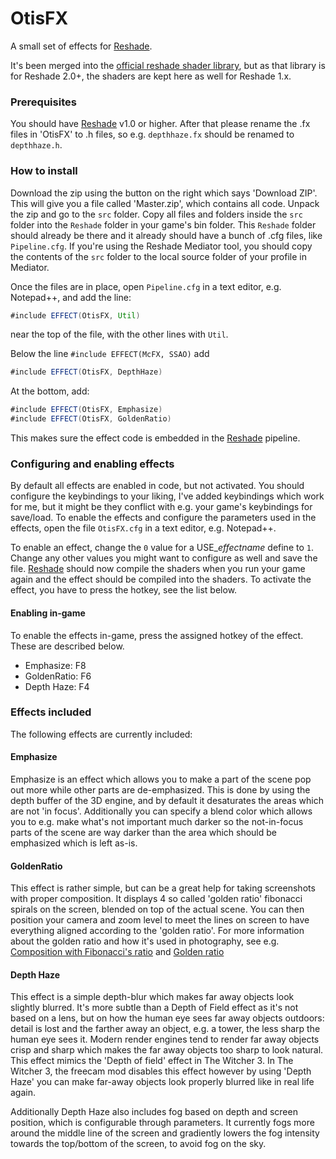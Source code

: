 # OtisFX
A small set of effects for [Reshade](http://reshade.me). 

It's been merged into the [official reshade shader library](https://github.com/crosire/reshade-shaders), but as that library
is for Reshade 2.0+, the shaders are kept here as well for Reshade 1.x. 

### Prerequisites
You should have [Reshade](http://reshade.me) v1.0 or higher.
After that please rename the .fx files in 'OtisFX' to .h files, so e.g. `depthhaze.fx` should be renamed to `depthhaze.h`.

### How to install
Download the zip using the button on the right which says 'Download ZIP'. This will give you a file called 'Master.zip', which contains all code. Unpack the zip and go to the `src` folder. Copy all files and folders inside the `src` folder into the `Reshade` folder in your game's bin folder. This `Reshade` folder should already be there and it already should have a bunch of .cfg files, like `Pipeline.cfg`. If you're using the Reshade Mediator tool, you should copy the contents of the `src` folder to the local source folder of your profile in Mediator. 

Once the files are in place, open `Pipeline.cfg` in a text editor, e.g. Notepad++, and add the line:
``` java
#include EFFECT(OtisFX, Util)
```

near the top of the file, with the other lines with `Util`. 

Below the line `#include EFFECT(McFX, SSAO)` add
``` java
#include EFFECT(OtisFX, DepthHaze)
```

At the bottom, add:
``` java
#include EFFECT(OtisFX, Emphasize)
#include EFFECT(OtisFX, GoldenRatio)
```

This makes sure the effect code is embedded in the [Reshade](http://reshade.me) pipeline.

### Configuring and enabling effects
By default all effects are enabled in code, but not activated. You should configure the keybindings to your liking, I've added keybindings which work for me, but it might be they conflict with e.g. your game's keybindings for save/load. To enable the effects and configure the parameters used in the effects, open the file `OtisFX.cfg` in a text editor, e.g. Notepad++. 

To enable an effect, change the `0` value for a USE_*effectname* define to `1`. Change any other values you might want to configure as well and save the file. [Reshade](http://reshade.me) should now compile the shaders when you run your game again and the effect should be compiled into the shaders. To activate the effect, you have to press the hotkey, see the list below. 

#### Enabling in-game
To enable the effects in-game, press the assigned hotkey of the effect. These are described below.

 * Emphasize: F8
 * GoldenRatio: F6
 * Depth Haze: F4
 
### Effects included
The following effects are currently included: 

#### Emphasize
Emphasize is an effect which allows you to make a part of the scene pop out more while other parts are de-emphasized. This is done by using the depth buffer of the 3D engine, and by default it desaturates the areas which are not 'in focus'. Additionally you can specify a blend color which allows you to e.g. make what's not important much darker so the not-in-focus parts of the scene are way darker than the area which should be emphasized which is left as-is. 

#### GoldenRatio
This effect is rather simple, but can be a great help for taking screenshots with proper composition. It displays 4 so called 'golden ratio' fibonacci spirals on the screen, blended on top of the actual scene. You can then position your camera and zoom level to meet the lines on screen to have everything aligned according to the 'golden ratio'. For more information about the golden ratio and how it's used in photography, see e.g. [Composition with Fibonacci's ratio](http://digital-photography-school.com/divine-composition-with-fibonaccis-ratio-the-rule-of-thirds-on-steroids/) and [Golden ratio](https://en.wikipedia.org/wiki/Golden_ratio)

#### Depth Haze
This effect is a simple depth-blur which makes far away objects look slightly blurred. It's more subtle than a Depth of Field effect as it's not based on a lens, but on how the human eye sees far away objects outdoors: detail is lost and the farther away an object, e.g. a tower, the less sharp the human eye sees it. Modern render engines tend to render far away objects crisp and sharp which makes the far away objects too sharp to look natural. This effect mimics the 'Depth of field' effect in The Witcher 3. In The Witcher 3, the freecam mod disables this effect however by using 'Depth Haze' you can make far-away objects look properly blurred like in real life again.

Additionally Depth Haze also includes fog based on depth and screen position, which is configurable through parameters. It currently fogs more around the middle line of the screen and gradiently lowers the fog intensity towards the top/bottom of the screen, to avoid fog on the sky.   

